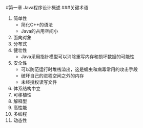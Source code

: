 #第一章 Java程序设计概述
###关键术语
1. 简单性
    + 简化C++的语法
    + Java的占用空间小
2. 面向对象
3. 分布式
4. 健壮性
    + Java采用指针模型可以消除重写内存和损坏数据的可能性
5. 安全性
    + 可以防范运行时堆栈溢出，这是蠕虫和病毒常用的攻击手段
    + 破坏自己的进程空间之外的内存
    + 未经授权读写文件
6. 体系结构中立
7. 可移植性
8. 解释型
9. 高性能
10. 多线程
11. 动态性